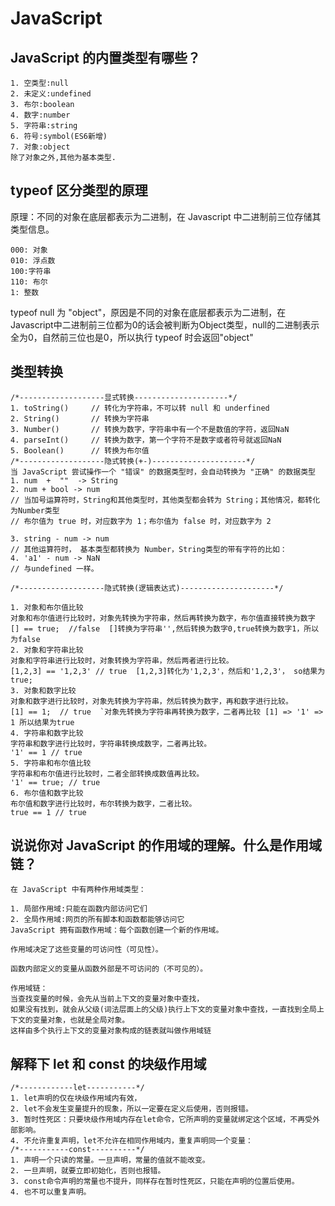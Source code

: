 # JavaScript 

## JavaScript 的内置类型有哪些？

```
1. 空类型:null
2. 未定义:undefined
3. 布尔:boolean
4. 数字:number
5. 字符串:string
6. 符号:symbol(ES6新增)
7. 对象:object
除了对象之外,其他为基本类型.
```

## typeof 区分类型的原理

原理：不同的对象在底层都表示为二进制，在 Javascript 中二进制前三位存储其类型信息。

```
000: 对象
010: 浮点数
100:字符串
110: 布尔
1: 整数
```

typeof null 为 "object"，原因是不同的对象在底层都表示为二进制，在Javascript中二进制前三位都为0的话会被判断为Object类型，null的二进制表示全为0，自然前三位也是0，所以执行 typeof 时会返回"object"

## 类型转换

```
/*-------------------显式转换---------------------*/
1. toString()     // 转化为字符串，不可以转 null 和 underfined
2. String()       // 转换为字符串
3. Number()       // 转换为数字，字符串中有一个不是数值的字符，返回NaN
4. parseInt()     // 转换为数字，第一个字符不是数字或者符号就返回NaN
5. Boolean()      // 转换为布尔值
/*-------------------隐式转换(+-)---------------------*/
当 JavaScript 尝试操作一个 "错误" 的数据类型时，会自动转换为 "正确" 的数据类型
1. num  +  ""  -> String
2. num + bool -> num
// 当加号运算符时，String和其他类型时，其他类型都会转为 String；其他情况，都转化为Number类型
// 布尔值为 true 时，对应数字为 1；布尔值为 false 时，对应数字为 2

3. string - num -> num
// 其他运算符时， 基本类型都转换为 Number，String类型的带有字符的比如： 
4. 'a1' - num -> NaN
// 与undefined 一样。

/*-------------------隐式转换(逻辑表达式)---------------------*/

1. 对象和布尔值比较
对象和布尔值进行比较时，对象先转换为字符串，然后再转换为数字，布尔值直接转换为数字
[] == true;  //false  []转换为字符串'',然后转换为数字0,true转换为数字1，所以为false
2. 对象和字符串比较
对象和字符串进行比较时，对象转换为字符串，然后两者进行比较。
[1,2,3] == '1,2,3' // true  [1,2,3]转化为'1,2,3'，然后和'1,2,3'， so结果为true;
3. 对象和数字比较
对象和数字进行比较时，对象先转换为字符串，然后转换为数字，再和数字进行比较。
[1] == 1;  // true  `对象先转换为字符串再转换为数字，二者再比较 [1] => '1' => 1 所以结果为true
4. 字符串和数字比较
字符串和数字进行比较时，字符串转换成数字，二者再比较。
'1' == 1 // true
5. 字符串和布尔值比较
字符串和布尔值进行比较时，二者全部转换成数值再比较。
'1' == true; // true 
6. 布尔值和数字比较
布尔值和数字进行比较时，布尔转换为数字，二者比较。
true == 1 // true
```

## 说说你对 JavaScript 的作用域的理解。什么是作用域链？

```
在 JavaScript 中有两种作用域类型：

1. 局部作用域:只能在函数内部访问它们
2. 全局作用域:网页的所有脚本和函数都能够访问它
JavaScript 拥有函数作用域：每个函数创建一个新的作用域。

作用域决定了这些变量的可访问性（可见性）。

函数内部定义的变量从函数外部是不可访问的（不可见的）。

作用域链：
当查找变量的时候，会先从当前上下文的变量对象中查找，
如果没有找到，就会从父级(词法层面上的父级)执行上下文的变量对象中查找，一直找到全局上下文的变量对象，也就是全局对象。
这样由多个执行上下文的变量对象构成的链表就叫做作用域链
```

## 解释下 let 和 const 的块级作用域

```
/*------------let-----------*/
1. let声明的仅在块级作用域内有效，
2. let不会发生变量提升的现象，所以一定要在定义后使用，否则报错。
3. 暂时性死区：只要块级作用域内存在let命令，它所声明的变量就绑定这个区域，不再受外部影响。
4. 不允许重复声明，let不允许在相同作用域内，重复声明同一个变量：
/*-----------const----------*/
1. 声明一个只读的常量。一旦声明，常量的值就不能改变。
2. 一旦声明，就要立即初始化，否则也报错。
3. const命令声明的常量也不提升，同样存在暂时性死区，只能在声明的位置后使用。
4. 也不可以重复声明。
```